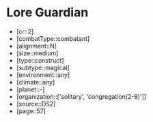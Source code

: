 
# Lore Guardian

- [cr::2]
- [combatType::combatant]
- [alignment::N]
- [size::medium]
- [type::construct]
- [subtype::magical]
- [environment::any]
- [climate::any]
- [planet::-]
- [organization::['solitary', 'congregation(2-8)']]
- [source::DS2]
- [page::57]
